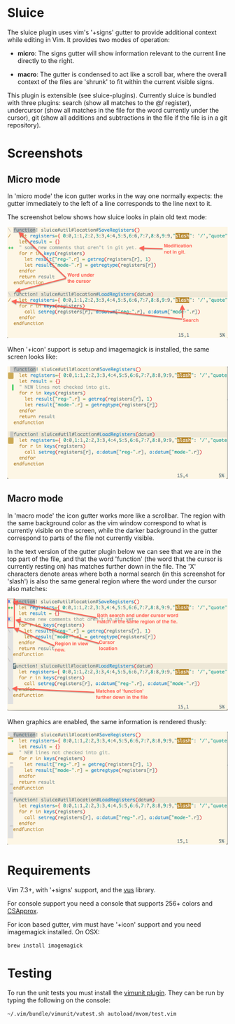 Sluice
====

The sluice plugin uses vim's '+signs' gutter to provide additional context
while editing in Vim. It provides two modes of operation:

 * __micro__: The signs gutter will show information relevant to the current
  line directly to the right.

 * __macro__: The gutter is condensed to act like a scroll bar, where the
   overall context of the files are 'shrunk' to fit within the current visible
   signs.

This plugin is extensible (see sluice-plugins). Currently sluice is bundled
with three plugins: search (show all matches to the @/ register), undercursor
(show all matches in the file for the word currently under the cursor), git
(show all additions and subtractions in the file if the file is in a git
repository).

Screenshots
====

Micro mode
----

In 'micro mode' the icon gutter works in the way one normally expects: the
gutter immediately to the left of a line corresponds to the line next to it.

The screenshot below shows how sluice looks in plain old text mode:

![text micro mode screenshot](doc/microtext.png)

When '+icon' support is setup and imagemagick is installed, the same screen
looks like:

![icon micro mode screenshot](doc/micrographic.png)

Macro mode
----

In 'macro mode' the icon gutter works more like a scrollbar. The region with
the same background color as the vim window correspond to what is currently
visible on the screen, while the darker background in the gutter correspond to
parts of the file not currently visible.

In the text version of the gutter plugin below we can see that we are in the
top part of the file, and that the word 'function' (the word that the
cursor is currently resting on) has matches further down in the file. The 'X'
characters denote areas where both a normal search (in this screenshot for
'slash') is also the same general region where the word under the cursor also
matches:

![text macro mode screenshot](doc/macrotext.png)

When graphics are enabled, the same information is rendered thusly:

![icon macro mode screenshot](doc/macrographic.png)

Requirements
====

Vim 7.3+, with '+signs' support, and the [vus](https://github.com/dsummersl/vus) library.

For console support you need a console that supports 256+ colors and
[CSApprox](https://github.com/godlygeek/csapprox).

For icon based gutter, vim must have '+icon' support and you need imagemagick
installed. On OSX:

    brew install imagemagick


Testing
====

To run the unit tests you must install the [vimunit
plugin](https://github.com/dsummersl/vimunit). They can be run by typing the
following on the console:

    ~/.vim/bundle/vimunit/vutest.sh autoload/mvom/test.vim 
